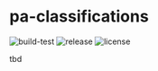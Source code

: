 # pa-classifications

![build-test](https://img.shields.io/github/actions/workflow/status/con-web-adipp/pa-classifications/build-test.yml)
![release](https://img.shields.io/github/v/release/con-web-adipp/pa-classifications)
![license](https://img.shields.io/github/license/con-web-adipp/pa-classifications)

tbd